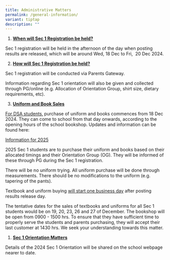 ```yaml
---
title: Administrative Matters
permalink: /general-information/
variant: tiptap
description: ""
---
```

<p></p>
<ol data-tight="true" class="tight">
<li>
<p><strong><u>When will Sec 1 Registration be held?</u></strong>
</p>
</li>
</ol>
<p>Sec 1 registration will be held in the afternoon of the day when posting
results are released, which will be around Wed, 18 Dec to Fri,&nbsp; 20
Dec 2024.&nbsp;</p>
<ol start="2" data-tight="true" class="tight">
<li>
<p><strong><u>How will Sec 1 Registration be held?</u></strong>
</p>
</li>
</ol>
<p>Sec 1 registration will be conducted via Parents Gateway.</p>
<p>Information regarding Sec 1 orientation will also be given and collected
through PG/online (e.g. Allocation of Orientation Group, shirt size, dietary
requirements, etc).</p>
<ol start="3" data-tight="true" class="tight">
<li>
<p><strong><u>Uniform and Book Sales</u></strong>
</p>
</li>
</ol>
<p><u>For DSA students,</u><strong> </strong>purchase of uniform and books
commences from 18 Dec 2024. They can come to school from that day onwards,
according to the opening hours of the school bookshop. Updates and information
can be found here:</p>
<p><a href="https://www.swisscottagesec.moe.edu.sg/information-for-2025/" rel="noopener nofollow" target="_blank">Information for 2025</a>
</p>
<p>2025 Sec 1 students are to purchase their uniform and books based on their
allocated timings and their Orientation Group (OG). They will be informed
of these through PG during the Sec 1 registration.</p>
<p>There will be no uniform trying. All uniform purchase will be done through
measurements. There should be no modifications to the uniform (e.g. tapering
of the pants).</p>
<p>Textbook and uniform buying <u>will start one business day</u> after posting
results release day.</p>
<p>The tentative dates for the sales of textbooks and uniforms for all Sec
1 students would be on 19, 20, 23, 26 and 27 of December. The bookshop
will be open from 0900 - 1500 hrs. To ensure that they have sufficient
time to properly serve the students and parents purchasing, they will accept
their last customer at 1430 hrs. We seek your understanding towards this
matter.</p>
<ol data-tight="true" class="tight">
<li>
<p><strong><u>Sec 1 Orientation Matters</u></strong>
</p>
</li>
</ol>
<p>Details of the 2024 Sec 1 Orientation will be shared on the school webpage
nearer to date.</p>
<p>&nbsp;</p>